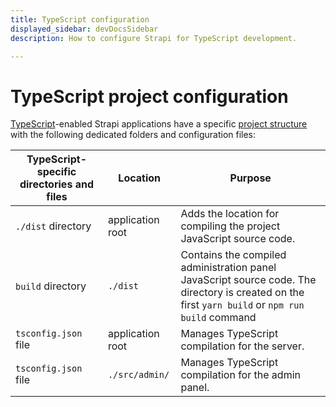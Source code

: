 ```yaml
---
title: TypeScript configuration
displayed_sidebar: devDocsSidebar
description: How to configure Strapi for TypeScript development. 

---
```


# TypeScript project configuration

[TypeScript](/dev-docs/typescript)-enabled Strapi applications have a specific [project structure](/dev-docs/project-structure) with the following dedicated folders and configuration files:

| TypeScript-specific directories and files | Location         | Purpose                                                                                                                                           |
|-------------------------------------------|------------------|---------------------------------------------------------------------------------------------------------------------------------------------------|
| `./dist` directory                        | application root | Adds the location for compiling the project JavaScript source code.                                                                               |
| `build` directory                         | `./dist`         | Contains the compiled administration panel JavaScript source code.  The directory is created on the first `yarn build` or `npm run build` command |
| `tsconfig.json` file                      | application root | Manages TypeScript compilation for the server.                                                                                                    |
| `tsconfig.json` file                      | `./src/admin/`   | Manages TypeScript compilation for the admin panel.                                                                                               |

